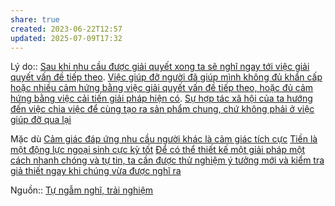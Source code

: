 ```yaml
---
share: true
created: 2023-06-22T12:57
updated: 2025-07-09T17:32
---
```

Lý do:: [Sau khi nhu cầu được giải quyết xong ta sẽ nghĩ ngay tới việc giải quyết vấn đề tiếp theo](./Sau%20khi%20nhu%20c%E1%BA%A7u%20%C4%91%C6%B0%E1%BB%A3c%20gi%E1%BA%A3i%20quy%E1%BA%BFt%20xong%20ta%20s%E1%BA%BD%20ngh%C4%A9%20ngay%20t%E1%BB%9Bi%20vi%E1%BB%87c%20gi%E1%BA%A3i%20quy%E1%BA%BFt%20v%E1%BA%A5n%20%C4%91%E1%BB%81%20ti%E1%BA%BFp%20theo.md). [Việc giúp đỡ người đã giúp mình không đủ khẩn cấp hoặc nhiều cảm hứng bằng việc giải quyết vấn đề tiếp theo, hoặc đủ cảm hứng bằng việc cải tiến giải pháp hiện có](./Vi%E1%BB%87c%20gi%C3%BAp%20%C4%91%E1%BB%A1%20ng%C6%B0%E1%BB%9Di%20%C4%91%C3%A3%20gi%C3%BAp%20m%C3%ACnh%20kh%C3%B4ng%20%C4%91%E1%BB%A7%20kh%E1%BA%A9n%20c%E1%BA%A5p%20ho%E1%BA%B7c%20nhi%E1%BB%81u%20c%E1%BA%A3m%20h%E1%BB%A9ng%20b%E1%BA%B1ng%20vi%E1%BB%87c%20gi%E1%BA%A3i%20quy%E1%BA%BFt%20v%E1%BA%A5n%20%C4%91%E1%BB%81%20ti%E1%BA%BFp%20theo,%20ho%E1%BA%B7c%20%C4%91%E1%BB%A7%20c%E1%BA%A3m%20h%E1%BB%A9ng%20b%E1%BA%B1ng%20vi%E1%BB%87c%20c%E1%BA%A3i%20ti%E1%BA%BFn%20gi%E1%BA%A3i%20ph%C3%A1p%20hi%E1%BB%87n%20c%C3%B3.md). [Sự hợp tác xã hội của ta hướng đến việc chia việc để cùng tạo ra sản phẩm chung, chứ không phải ở việc giúp đỡ qua lại](./S%E1%BB%B1%20h%E1%BB%A3p%20t%C3%A1c%20x%C3%A3%20h%E1%BB%99i%20c%E1%BB%A7a%20ta%20h%C6%B0%E1%BB%9Bng%20%C4%91%E1%BA%BFn%20vi%E1%BB%87c%20chia%20vi%E1%BB%87c%20%C4%91%E1%BB%83%20c%C3%B9ng%20t%E1%BA%A1o%20ra%20s%E1%BA%A3n%20ph%E1%BA%A9m%20chung,%20ch%E1%BB%A9%20kh%C3%B4ng%20ph%E1%BA%A3i%20%E1%BB%9F%20vi%E1%BB%87c%20gi%C3%BAp%20%C4%91%E1%BB%A1%20qua%20l%E1%BA%A1i.md)

Mặc dù [Cảm giác đáp ứng nhu cầu người khác là cảm giác tích cực](../../Kinh%20t%E1%BA%BF/Kinh%20t%E1%BA%BF%20h%E1%BB%8Dc%20t%C3%A2m%20l%C3%BD/C%E1%BA%A3m%20gi%C3%A1c%20%C4%91%C3%A1p%20%E1%BB%A9ng%20nhu%20c%E1%BA%A7u%20ng%C6%B0%E1%BB%9Di%20kh%C3%A1c%20l%C3%A0%20c%E1%BA%A3m%20gi%C3%A1c%20t%C3%ADch%20c%E1%BB%B1c.md)
[Tiền là một động lực ngoại sinh cực kỳ tốt](../../Kinh%20t%E1%BA%BF/Kinh%20t%E1%BA%BF%20h%E1%BB%8Dc%20t%C3%A2m%20l%C3%BD/Ti%E1%BB%81n%20l%C3%A0%20m%E1%BB%99t%20%C4%91%E1%BB%99ng%20l%E1%BB%B1c%20ngo%E1%BA%A1i%20sinh%20c%E1%BB%B1c%20k%E1%BB%B3%20t%E1%BB%91t.md)
[Để có thể thiết kế một giải pháp một cách nhanh chóng và tự tin, ta cần được thử nghiệm ý tưởng mới và kiểm tra giả thiết ngay khi chúng vừa được nghĩ ra](%C4%90%E1%BB%83%20c%C3%B3%20th%E1%BB%83%20thi%E1%BA%BFt%20k%E1%BA%BF%20m%E1%BB%99t%20gi%E1%BA%A3i%20ph%C3%A1p%20m%E1%BB%99t%20c%C3%A1ch%20nhanh%20ch%C3%B3ng%20v%C3%A0%20t%E1%BB%B1%20tin,%20ta%20c%E1%BA%A7n%20%C4%91%C6%B0%E1%BB%A3c%20th%E1%BB%AD%20nghi%E1%BB%87m%20%C3%BD%20t%C6%B0%E1%BB%9Fng%20m%E1%BB%9Bi%20v%C3%A0%20ki%E1%BB%83m%20tra%20gi%E1%BA%A3%20thi%E1%BA%BFt%20ngay%20khi%20ch%C3%BAng%20v%E1%BB%ABa%20%C4%91%C6%B0%E1%BB%A3c%20ngh%C4%A9%20ra.md)

Nguồn:: [Tự ngẫm nghĩ, trải nghiệm](../../%CE%9E%20Ngu%E1%BB%93n/T%E1%BB%B1%20ng%E1%BA%ABm%20ngh%C4%A9,%20tr%E1%BA%A3i%20nghi%E1%BB%87m.md)
